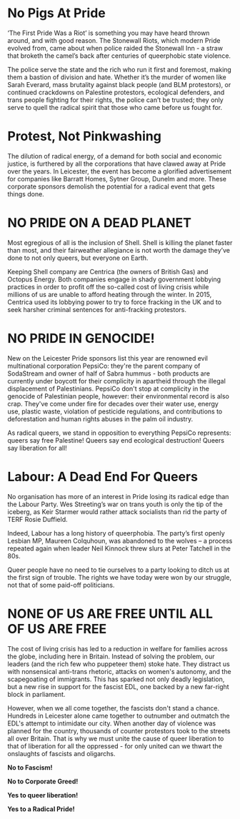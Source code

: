 # No Pigs At Pride
‘The First Pride Was a Riot’ is something you may have heard thrown around, and with good reason. The Stonewall Riots, which modern Pride evolved from, came about when police raided the Stonewall Inn - a straw that broketh the camel’s back after centuries of queerphobic state violence. 

The police serve the state and the rich who run it first and foremost, making them a bastion of division and hate. Whether it’s the murder of women like Sarah Everard, mass brutality against black people (and BLM protestors), or continued crackdowns on Palestine protestors, ecological defenders, and trans people fighting for their rights, the police can’t be trusted; they only serve to quell the radical spirit that those who came before us fought for. 

# Protest, Not Pinkwashing
The dilution of radical energy, of a demand for both social and economic justice, is furthered by all the corporations that have clawed away at Pride over the years. In Leicester, the event has become a glorified advertisement for companies like Barratt Homes, Sytner Group, Dunelm and more. These corporate sponsors demolish the potential for a radical event that gets things done. 

# NO PRIDE ON A DEAD PLANET
Most egregious of all is the inclusion of Shell. Shell is killing the planet faster than most, and their fairweather allegiance is not worth the damage they’ve done to not only queers, but everyone on Earth.

Keeping Shell company are Centrica (the owners of British Gas) and Octopus Energy. Both companies engage in shady government lobbying practices in order to profit off the so-called cost of living crisis while millions of us are unable to afford heating through the winter. In 2015, Centrica used its lobbying power to try to force fracking in the UK and to seek harsher criminal sentences for anti-fracking protestors.

# NO PRIDE IN GENOCIDE!
New on the Leicester Pride sponsors list this year are renowned evil multinational corporation PepsiCo: they're the parent company of SodaStream and owner of half of Sabra hummus - both products are currently under boycott for their complicity in apartheid through the illegal displacement of Palestinians. PepsiCo don't stop at complicity in the genocide of Palestinian people, however: their environmental record is also crap. They've come under fire for decades over their water use, energy use, plastic waste, violation of pesticide regulations, and contributions to deforestation and human rights abuses in the palm oil industry.

As radical queers, we stand in opposition to everything PepsiCo represents: queers say free Palestine! Queers say end ecological destruction! Queers say liberation for all!

# Labour: A Dead End For Queers
No organisation has more of an interest in Pride losing its radical edge than the Labour Party. Wes Streeting’s war on trans youth is only the tip of the iceberg, as Keir Starmer would rather attack socialists than rid the party of TERF Rosie Duffield. 

Indeed, Labour has a long history of queerphobia. The party’s first openly Lesbian MP, Maureen Colquhoun, was abandoned to the wolves – a process repeated again when leader Neil Kinnock threw slurs at Peter Tatchell in the 80s.

Queer people have no need to tie ourselves to a party looking to ditch us at the first sign of trouble. The rights we have today were won by our struggle, not that of some paid-off politicians.

# NONE OF US ARE FREE UNTIL ALL OF US ARE FREE
​​​​​​​The cost of living crisis has led to a reduction in welfare for families across the globe, including here in Britain. Instead of solving the problem, our leaders (and the rich few who puppeteer them) stoke hate. They distract us with nonsensical anti-trans rhetoric, attacks on women's autonomy, and the scapegoating of immigrants. This has sparked not only deadly legislation, but a new rise in support for the fascist EDL, one backed by a new far-right block in parliament. 

However, when we all come together, the fascists don't stand a chance. Hundreds in Leicester alone came together to outnumber and outmatch the EDL's attempt to intimidate our city. When another day of violence was planned for the country, thousands of counter protestors took to the streets all over Britain. That is why we must unite the cause of queer liberation to that of liberation for all the oppressed - for only united can we thwart the onslaughts of fascists and oligarchs. 

**No to Fascism!**

**No to Corporate Greed!**

**Yes to queer liberation!**

**Yes to a Radical Pride!**